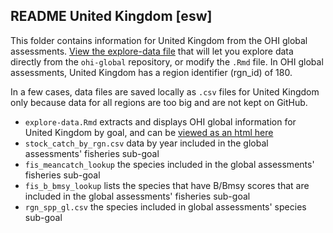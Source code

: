 ## README United Kingdom [esw]

This folder contains information for United Kingdom from the OHI global assessments. [View the explore-data file](https://rawgit.com/OHI-Science/esw/master/global_explore/explore-data.html) that will let you explore data directly from the `ohi-global` repository, or modify the `.Rmd` file. In OHI global assessments, United Kingdom has a region identifier (rgn_id) of 180.

In a few cases, data files are saved locally as `.csv` files for United Kingdom only because data for all regions are too big and are not kept on GitHub.

- `explore-data.Rmd` extracts and displays OHI global information for United Kingdom by goal, and can be [viewed as an html here](https://rawgit.com/OHI-Science/esw/master/global_explore/explore-data.html)
- `stock_catch_by_rgn.csv` data by year included in the global assessments' fisheries sub-goal
- `fis_meancatch_lookup` the species included in the global assessments' fisheries sub-goal
- `fis_b_bmsy_lookup` lists the species that have B/Bmsy scores that are included in the global assessments' fisheries sub-goal
- `rgn_spp_gl.csv` the species included in global assessments' species sub-goal

